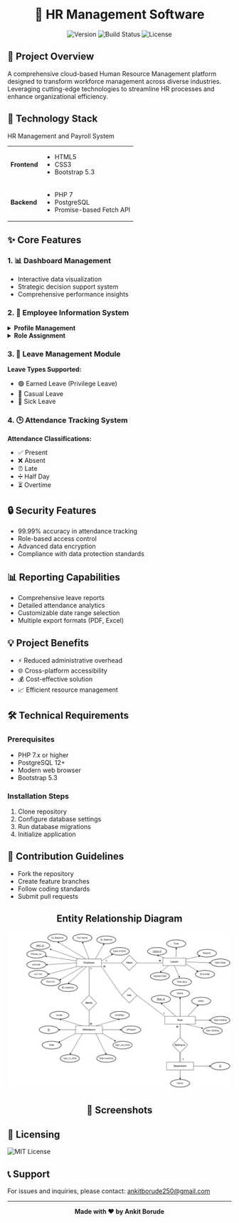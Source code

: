 <h1 align="center">🏢 HR Management Software</h1>
<p align="center">
    <img src="https://img.shields.io/badge/Version-1.0.0-blue.svg" alt="Version">
    <img src="https://img.shields.io/badge/Build-Passing-green.svg" alt="Build Status">
    <img src="https://img.shields.io/badge/License-MIT-yellow.svg" alt="License">
</p>
<h2>📝 Project Overview</h2>
<p>
A comprehensive cloud-based Human Resource Management platform designed to transform workforce management across diverse industries. Leveraging cutting-edge technologies to streamline HR processes and enhance organizational efficiency.
</p>
<h2>🚀 Technology Stack</h2>
<table>
    <tr>HR Management and Payroll System
        <td><strong>Frontend</strong></td>
        <td>
            <ul>
                <li>HTML5</li>
                <li>CSS3</li>
                <li>Bootstrap 5.3</li>
            </ul>
        </td>
    </tr>
    <tr>
        <td><strong>Backend</strong></td>
        <td>
            <ul>
                <li>PHP 7</li>
                <li>PostgreSQL</li>
                <li>Promise-based Fetch API</li>
            </ul>
        </td>
    </tr>
</table>
<h2>✨ Core Features</h2>
<h3>1. 📊 Dashboard Management</h3>
<ul>
    <li>Interactive data visualization</li>
    <li>Strategic decision support system</li>
    <li>Comprehensive performance insights</li>
</ul>
<h3>2. 👥 Employee Information System</h3>
<details>
    <summary><strong>Profile Management</strong></summary>
    <ul>
        <li>Create employee records</li>
        <li>Update personnel details</li>
        <li>Delete obsolete entries</li>
    </ul>
</details>
<details>
    <summary><strong>Role Assignment</strong></summary>
    <ul>
        <li>Flexible role creation</li>
        <li>Controlled role assignments</li>
        <li>Limit mechanism for role allocation</li>
    </ul>
</details>
<h3>3. 📅 Leave Management Module</h3>
<div>
    <strong>Leave Types Supported:</strong>
    <ul>
        <li>🟢 Earned Leave (Privilege Leave)</li>
        <li>🔵 Casual Leave</li>
        <li>🔴 Sick Leave</li>
    </ul>
</div>
<h3>4. 🕒 Attendance Tracking System</h3>
<div>
    <strong>Attendance Classifications:</strong>
    <ul>
        <li>✅ Present</li>
        <li>❌ Absent</li>
        <li>⏰ Late</li>
        <li>➗ Half Day</li>
        <li>⏳ Overtime</li>
    </ul>
</div>
<h2>🔒 Security Features</h2>
<ul>
    <li>99.99% accuracy in attendance tracking</li>
    <li>Role-based access control</li>
    <li>Advanced data encryption</li>
    <li>Compliance with data protection standards</li>
</ul>
<h2>📊 Reporting Capabilities</h2>
<ul>
    <li>Comprehensive leave reports</li>
    <li>Detailed attendance analytics</li>
    <li>Customizable date range selection</li>
    <li>Multiple export formats (PDF, Excel)</li>
</ul>
<h2>💡 Project Benefits</h2>
<ul>
    <li>⚡ Reduced administrative overhead</li>
    <li>🌐 Cross-platform accessibility</li>
    <li>💰 Cost-effective solution</li>
    <li>📈 Efficient resource management</li>
</ul>
<h2>🛠️ Technical Requirements</h2>
<h3>Prerequisites</h3>
<ul>
    <li>PHP 7.x or higher</li>
    <li>PostgreSQL 12+</li>
    <li>Modern web browser</li>
    <li>Bootstrap 5.3</li>
</ul>
<h3>Installation Steps</h3>
<ol>
    <li>Clone repository</li>
    <li>Configure database settings</li>
    <li>Run database migrations</li>
    <li>Initialize application</li>
</ol>
<h2>🤝 Contribution Guidelines</h2>
<ul>
    <li>Fork the repository</li>
    <li>Create feature branches</li>
    <li>Follow coding standards</li>
    <li>Submit pull requests</li>
</ul>
<div align="center">
  <h2>Entity Relationship Diagram</h2>
 <img src="image2.jpg" alt="ER DIAGRAM" width="800"/>
</div>
<div align="center">
  <h2>📸 Screenshots</h2>
</div>
<h2>📄 Licensing</h2>
<p>
    <img src="https://img.shields.io/badge/License-MIT-green.svg" alt="MIT License">
</p>
<h2>📞 Support</h2>
<p>
    For issues and inquiries, please contact: <a href="mailto:ankitborude250@gmail.com">  ankitborude250@gmail.com </a>
</p>
<hr>
<p align="center">
    <strong>Made with ❤️ by Ankit Borude </strong>
</p>
